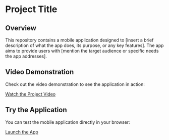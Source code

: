 # Project Title

## Overview

This repository contains a mobile application designed to [insert a brief description of what the app does, its purpose, or any key features]. The app aims to provide users with [mention the target audience or specific needs the app addresses]. 

## Video Demonstration

Check out the video demonstration to see the application in action:

[Watch the Project Video](https://drive.google.com/file/d/1TqoT6JAuH-j2Th-JeoerKkKxqO2buw7D/view?usp=drive_link)

## Try the Application

You can test the mobile application directly in your browser:

[Launch the App](https://appetize.io/app/b_2plhqcxjzigmdutovgdnxhxxw4)


